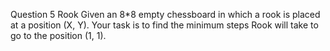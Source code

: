 Question 5
Rook
Given an 8*8 empty chessboard in which a rook is placed at a position (X, Y). Your task is to find the minimum steps Rook will take to go to the position (1, 1).
